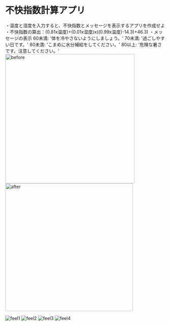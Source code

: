 # 不快指数計算アプリ　　

・温度と湿度を入力すると、不快指数とメッセージを表示するアプリを作成せよ  
・不快指数の算出：(0.81x温度)+(0.01x湿度)x((0.99x温度)-14.3)+46.3)
・メッセージの表示
	60未満:
		'体を冷やさないようにしましょう。'
	70未満:
		'過ごしやすい日です。'
	80未満:
		'こまめに水分補給をしてください。'
	80以上:
		'危険な暑さです。注意してください。'
<img width="407" alt="before" src="https://user-images.githubusercontent.com/73979609/107910061-f0c5ac80-6f9c-11eb-8d0b-850562eb4787.png">
<img width="402" alt="after" src="https://user-images.githubusercontent.com/73979609/107910063-f15e4300-6f9c-11eb-9dac-7b74bce39b42.png">

![feel1](https://user-images.githubusercontent.com/73979609/107910066-f15e4300-6f9c-11eb-8073-6e7178246725.png)
![feel2](https://user-images.githubusercontent.com/73979609/107910068-f1f6d980-6f9c-11eb-997b-ace64697ff24.png)
![feel3](https://user-images.githubusercontent.com/73979609/107910069-f1f6d980-6f9c-11eb-9df4-076055d192e2.png)
![feel4](https://user-images.githubusercontent.com/73979609/107910054-ef947f80-6f9c-11eb-8b6a-25c3233d45aa.png)

